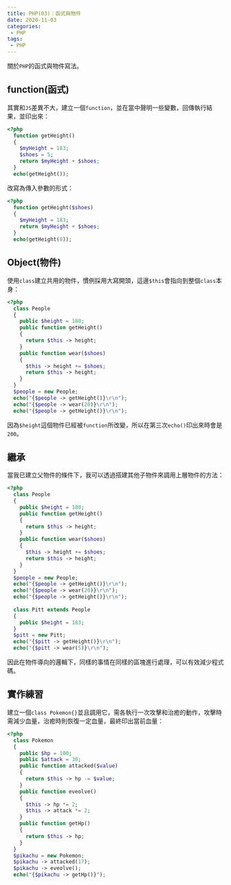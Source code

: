 ```yaml
---
title: PHP(03)：函式與物件
date: 2020-11-03
categories: 
 - PHP
tags:
 - PHP
---
```

關於`PHP`的函式與物件寫法。
<!--more-->
## function(函式)
其實和`JS`差異不大，建立一個`function`，並在當中聲明一些變數，回傳執行結果，並印出來：
``` PHP
<?php
  function getHeight()
  {
    $myHeight = 183;
    $shoes = 5;
    return $myHeight + $shoes;
  }
  echo(getHeight());
```
改寫為傳入參數的形式：
``` PHP
<?php
  function getHeight($shoes)
  {
    $myHeight = 183;
    return $myHeight + $shoes;
  }
  echo(getHeight(8));
```

## Object(物件)
使用`class`建立共用的物件，慣例採用大寫開頭，這邊`$this`會指向到整個`class`本身：
``` PHP
<?php
  class People
  {
    public $height = 180;
    public function getHeight()
    {
      return $this -> height;
    }
    public function wear($shoes)
    {
      $this -> height += $shoes;
      return $this -> height;
    }
  }
  $people = new People;
  echo("{$people -> getHeight()}\r\n");
  echo("{$people -> wear(20)}\r\n");
  echo("{$people -> getHeight()}\r\n");
```
因為`$height`這個物件已經被`function`所改變，所以在第三次`echo()`印出來時會是`200`。

## 繼承
當我已建立父物件的條件下，我可以透過搭建其他子物件來調用上層物件的方法：
``` PHP
<?php
  class People
  {
    public $height = 180;
    public function getHeight()
    {
      return $this -> height;
    }
    public function wear($shoes)
    {
      $this -> height += $shoes;
      return $this -> height;
    }
  }
  $people = new People;
  echo("{$people -> getHeight()}\r\n");
  echo("{$people -> wear(20)}\r\n");
  echo("{$people -> getHeight()}\r\n");
  
  class Pitt extends People
  {
    public $height = 183;
  }
  $pitt = new Pitt;
  echo("{$pitt -> getHeight()}\r\n");
  echo("{$pitt -> wear(5)}\r\n");
```
因此在物件導向的邏輯下，同樣的事情在同樣的區塊進行處理，可以有效減少程式碼。

## 實作練習
建立一個`class Pokemon{}`並且調用它，需各執行一次攻擊和治癒的動作，攻擊時需減少血量，治癒時則恢復一定血量，最終印出當前血量：
``` PHP
<?php
  class Pokemon
  {
    public $hp = 100;
    public $attack = 30;
    public function attacked($value)
    {
      return $this -> hp -= $value;
    }
    public function eveolve()
    {
      $this -> hp *= 2;
      $this -> attack *= 2;
    }
    public function getHp()
    {
      return $this -> hp;
    }
  }
  $pikachu = new Pokemon;
  $pikachu -> attacked(17);
  $pikachu -> eveolve();
  echo("{$pikachu -> getHp()}");
```